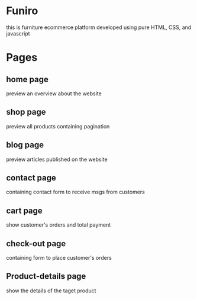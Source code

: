 # Funiro
this is furniture ecommerce platform developed using pure HTML, CSS, and javascript
# Pages
## home page
preview an overview about the website
## shop page
preview all products containing pagination
## blog page
preview articles published on the website
## contact page
containing contact form to receive msgs from customers
## cart page
show customer's orders and total payment
## check-out page
containing form to place customer's orders
## Product-details page
show the details of the taget product
